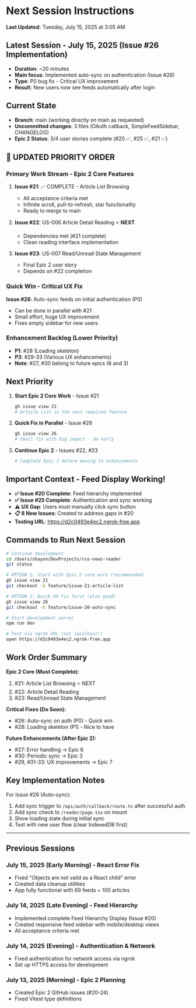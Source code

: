 # Next Session Instructions

**Last Updated:** Tuesday, July 15, 2025 at 3:05 AM

## Latest Session - July 15, 2025 (Issue #26 Implementation)
- **Duration**: ~20 minutes
- **Main focus**: Implemented auto-sync on authentication (Issue #26)
- **Type**: P0 bug fix - Critical UX improvement
- **Result**: New users now see feeds automatically after login

## Current State
- **Branch**: main (working directly on main as requested)
- **Uncommitted changes**: 3 files (OAuth callback, SimpleFeedSidebar, CHANGELOG)
- **Epic 2 Status**: 3/4 user stories complete (#20 ✅, #25 ✅, #21 ✅)

## 🎯 UPDATED PRIORITY ORDER

### Primary Work Stream - Epic 2 Core Features
1. **Issue #21**: ✅ COMPLETE - Article List Browsing
   - All acceptance criteria met
   - Infinite scroll, pull-to-refresh, star functionality
   - Ready to merge to main
   
2. **Issue #22**: US-006 Article Detail Reading ⭐ **NEXT**
   - Dependencies met (#21 complete)
   - Clean reading interface implementation
   
3. **Issue #23**: US-007 Read/Unread State Management
   - Final Epic 2 user story
   - Depends on #22 completion

### Quick Win - Critical UX Fix
**Issue #26**: Auto-sync feeds on initial authentication (P0)
- Can be done in parallel with #21
- Small effort, huge UX improvement
- Fixes empty sidebar for new users

### Enhancement Backlog (Lower Priority)
- **P1**: #28 (Loading skeleton)
- **P3**: #29-33 (Various UX enhancements)
- **Note**: #27, #30 belong to future epics (6 and 3)

## Next Priority

1. **Start Epic 2 Core Work** - Issue #21
   ```bash
   gh issue view 21
   # Article List is the next required feature
   ```

2. **Quick Fix in Parallel** - Issue #26
   ```bash
   gh issue view 26
   # Small fix with big impact - do early
   ```

3. **Continue Epic 2** - Issues #22, #23
   ```bash
   # Complete Epic 2 before moving to enhancements
   ```

## Important Context - Feed Display Working!

- **✅ Issue #20 Complete**: Feed hierarchy implemented
- **✅ Issue #25 Complete**: Authentication and sync working  
- **⚠️ UX Gap**: Users must manually click sync button
- **📋 8 New Issues**: Created to address gaps in #20
- **Testing URL**: https://d2c0493e4ec2.ngrok-free.app

## Commands to Run Next Session

```bash
# Continue development
cd /Users/shayon/DevProjects/rss-news-reader
git status

# OPTION 1: Start with Epic 2 core work (recommended)
gh issue view 21
git checkout -b feature/issue-21-article-list

# OPTION 2: Quick UX fix first (also good)
gh issue view 26
git checkout -b feature/issue-26-auto-sync

# Start development server
npm run dev

# Test via ngrok URL (not localhost!)
open https://d2c0493e4ec2.ngrok-free.app
```

## Work Order Summary

**Epic 2 Core (Must Complete):**
1. #21: Article List Browsing ⭐ NEXT
2. #22: Article Detail Reading
3. #23: Read/Unread State Management

**Critical Fixes (Do Soon):**
- #26: Auto-sync on auth (P0) - Quick win
- #28: Loading skeleton (P1) - Nice to have

**Future Enhancements (After Epic 2):**
- #27: Error handling → Epic 6
- #30: Periodic sync → Epic 3  
- #29, #31-33: UX improvements → Epic 7

## Key Implementation Notes

For Issue #26 (Auto-sync):
1. Add sync trigger to `/api/auth/callback/route.ts` after successful auth
2. Add sync check to `/reader/page.tsx` on mount
3. Show loading state during initial sync
4. Test with new user flow (clear IndexedDB first)

---

## Previous Sessions

### July 15, 2025 (Early Morning) - React Error Fix
- Fixed "Objects are not valid as a React child" error
- Created data cleanup utilities
- App fully functional with 69 feeds + 100 articles

### July 14, 2025 (Late Evening) - Feed Hierarchy
- Implemented complete Feed Hierarchy Display (Issue #20)
- Created responsive feed sidebar with mobile/desktop views
- All acceptance criteria met

### July 14, 2025 (Evening) - Authentication & Network
- Fixed authentication for network access via ngrok
- Set up HTTPS access for development

### July 13, 2025 (Morning) - Epic 2 Planning
- Created Epic 2 GitHub issues (#20-24)
- Fixed Vitest type definitions